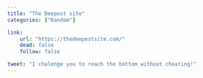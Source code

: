 ```yaml
---
title: "The Deepest site"
categories: ["Random"]

link:
    url: "https://thedeepestsite.com/"
    dead: false
    follow: false

tweet: "I chalenge you to reach the bottom without cheating!"
---
```


